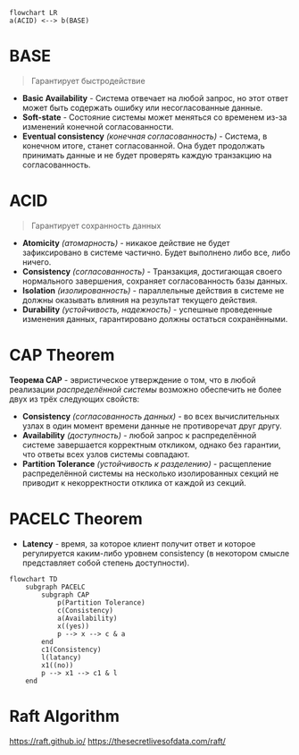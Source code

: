 ```mermaid
flowchart LR
a(ACID) <--> b(BASE)
```

# BASE
> Гарантирует быстродействие
- **Basic Availability** - Система отвечает на любой запрос, но этот ответ может быть содержать ошибку или несогласованные данные.
- **Soft-state** - Состояние системы может меняться со временем из-за изменений конечной согласованности.
- **Eventual consistency** *(конечная согласованность)* - Система, в конечном итоге, станет согласованной. Она будет продолжать принимать данные и не будет проверять каждую транзакцию на согласованность.

# ACID
> Гарантирует сохранность данных
- **Atomicity** *(атомарность)* - никакое действие не будет зафиксировано в системе частично. Будет выполнено либо все, либо ничего.
- **Consistency** *(согласованность)* - Транзакция, достигающая своего нормального завершения, сохраняет согласованность базы данных.
- **Isolation** *(изолированность)* - параллельные действия в системе не должны оказывать влияния на результат текущего действия.
- **Durability** *(устойчивость, надежность)* - успешные проведенные изменения данных, гарантировано должны остаться сохранёнными.

# CAP Theorem

**Теорема CAP** - эвристическое утверждение о том, что в любой реализации *распределённой системы* возможно обеспечить не более двух из трёх следующих свойств:

- **Consistency** *(согласованность данных)* - во всех вычислительных узлах в один момент времени данные не противоречат друг другу.
- **Availability** *(доступность)* - любой запрос к распределённой системе завершается корректным откликом, однако без гарантии, что ответы всех узлов системы совпадают.
- **Partition Tolerance** *(устойчивость к разделению)* - расщепление распределённой системы на несколько изолированных секций не приводит к некорректности отклика от каждой из секций.

# PACELC Theorem

- **Latency** - время, за которое клиент получит ответ и которое регулируется каким-либо уровнем consistency (в некотором смысле представляет собой степень доступности).

```mermaid
flowchart TD
	subgraph PACELC
		subgraph CAP
			p(Partition Tolerance)
			c(Consistency)
			a(Availability)
			x((yes))
			p --> x --> c & a
		end
		c1(Consistency)
		l(latancy)
		x1((no))
		p --> x1 --> c1 & l
	end
```

# Raft Algorithm
https://raft.github.io/
https://thesecretlivesofdata.com/raft/